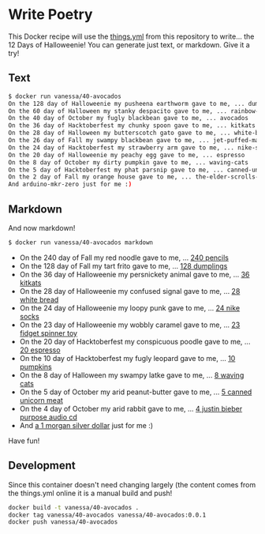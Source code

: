 # Write Poetry

This Docker recipe will use the [things.yml](../things.yml) from this repository
to write... the 12 Days of Halloweenie! You can generate just text, or markdown.
Give it a try!

## Text

```bash
$ docker run vanessa/40-avocados
On the 128 day of Halloweenie my pusheena earthworm gave to me, ... dumplings
On the 60 day of Halloween my stanky despacito gave to me, ... rainbow-glasses
On the 40 day of October my fugly blackbean gave to me, ... avocados
On the 36 day of Hacktoberfest my chunky spoon gave to me, ... kitkats
On the 28 day of Halloween my butterscotch gato gave to me, ... white-bread
On the 26 day of Fall my swampy blackbean gave to me, ... jet-puffed-marshmallows
On the 24 day of Hacktoberfest my strawberry arm gave to me, ... nike-socks
On the 20 day of Halloweenie my peachy egg gave to me, ... espresso
On the 8 day of October my dirty pumpkin gave to me, ... waving-cats
On the 5 day of Hacktoberfest my phat parsnip gave to me, ... canned-unicorn-meat
On the 2 day of Fall my orange house gave to me, ... the-elder-scrolls-online
And arduino-mkr-zero just for me :)
```

## Markdown
And now markdown!

```bash
$ docker run vanessa/40-avocados markdown
```

 - On the 240 day of Fall my red noodle gave to me, ... [240 pencils](https://vsoch.github.io/40-avocados/pencils)
 - On the 128 day of Fall my tart frito gave to me, ... [128 dumplings](https://vsoch.github.io/40-avocados/dumplings)
 - On the 36 day of Halloweenie my persnickety animal gave to me, ... [36 kitkats](https://vsoch.github.io/40-avocados/kitkats)
 - On the 28 day of Halloweenie my confused signal gave to me, ... [28 white bread](https://vsoch.github.io/40-avocados/white-bread)
 - On the 24 day of Halloweenie my loopy punk gave to me, ... [24 nike socks](https://vsoch.github.io/40-avocados/nike-socks)
 - On the 23 day of Halloweenie my wobbly caramel gave to me, ... [23 fidget spinner toy](https://vsoch.github.io/40-avocados/fidget-spinner-toy)
 - On the 20 day of Hacktoberfest my conspicuous poodle gave to me, ... [20 espresso](https://vsoch.github.io/40-avocados/espresso)
 - On the 10 day of Hacktoberfest my fugly leopard gave to me, ... [10 pumpkins](https://vsoch.github.io/40-avocados/pumpkins)
 - On the 8 day of Halloween my swampy latke gave to me, ... [8 waving cats](https://vsoch.github.io/40-avocados/waving-cats)
 - On the 5 day of October my arid peanut-butter gave to me, ... [5 canned unicorn meat](https://vsoch.github.io/40-avocados/canned-unicorn-meat)
 - On the 4 day of October my arid rabbit gave to me, ... [4 justin bieber purpose audio cd](https://vsoch.github.io/40-avocados/justin-bieber-purpose-audio-cd)
 - And [a 1 morgan silver dollar](https://vsoch.github.io/40-avocados/morgan-silver-dollar) just for me :)

Have fun!

## Development

Since this container doesn't need changing largely (the content comes from the things.yml online
it is a manual build and push!

```bash
docker build -t vanessa/40-avocados .
docker tag vanessa/40-avocados vanessa/40-avocados:0.0.1
docker push vanessa/40-avocados
```
